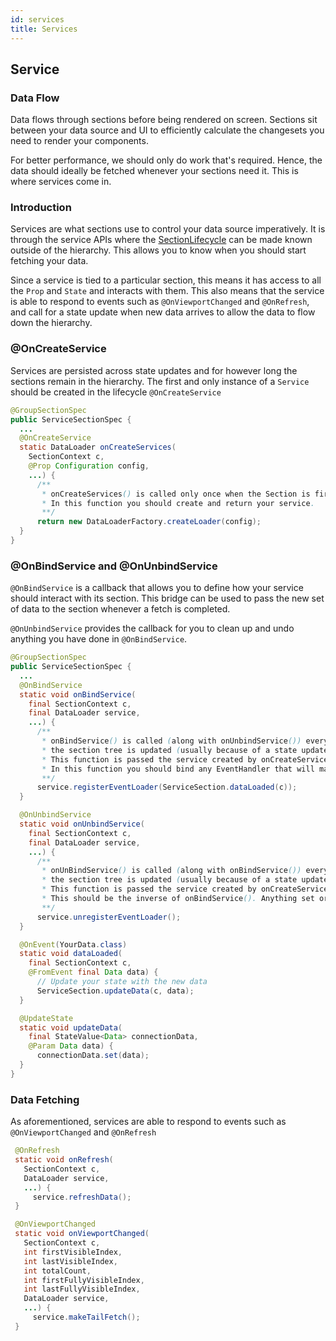 ```yaml
---
id: services
title: Services
---
```


## Service

### Data Flow
Data flows through sections before being rendered on screen. Sections sit between your data source and UI to efficiently calculate the changesets you need to render your components.

For better performance, we should only do work that's required. Hence, the data should ideally be fetched whenever your sections need it. This is where services come in.

### Introduction
Services are what sections use to control your data source imperatively. It is through the service APIs where the [SectionLifecycle](/javadoc/com/facebook/litho/sections/SectionLifecycle.html) can be made known outside of the hierarchy. This allows you to know when you should start fetching your data.

Since a service is tied to a particular section, this means it has access to all the `Prop` and `State` and interacts with them. This also means that the service is able to respond to events such as `@OnViewportChanged` and `@OnRefresh`, and call for a state update when new data arrives to allow the data to flow down the hierarchy.

### @OnCreateService
Services are persisted across state updates and for however long the sections remain in the hierarchy. The first and only instance of a `Service` should be created in the lifecycle `@OnCreateService`

```java
@GroupSectionSpec
public ServiceSectionSpec {
  ...
  @OnCreateService
  static DataLoader onCreateServices(
    SectionContext c,
    @Prop Configuration config,
    ...) {
      /**
       * onCreateServices() is called only once when the Section is first created.
       * In this function you should create and return your service.
       **/
      return new DataLoaderFactory.createLoader(config);
  }
}
```

### @OnBindService and @OnUnbindService

`@OnBindService` is a callback that allows you to define how your service should interact with its section. This bridge can be used to pass the new set of data to the section whenever a fetch is completed.

`@OnUnbindService` provides the callback for you to clean up and undo anything you have done in `@OnBindService`.

```java
@GroupSectionSpec
public ServiceSectionSpec {
  ...
  @OnBindService
  static void onBindService(
    final SectionContext c,
    final DataLoader service,
    ...) {
      /**
       * onBindService() is called (along with onUnbindService()) every time
       * the section tree is updated (usually because of a state update).
       * This function is passed the service created by onCreateService as the second function parameter.
       * In this function you should bind any EventHandler that will make state changes to your service.
       **/
      service.registerEventLoader(ServiceSection.dataLoaded(c));
  }

  @OnUnbindService
  static void onUnbindService(
    final SectionContext c,
    final DataLoader service,
    ...) {
      /**
       * onUnBindService() is called (along with onBindService()) every time
       * the section tree is updated (usually because of a state update).
       * This function is passed the service created by onCreateService as the second function parameter.
       * This should be the inverse of onBindService(). Anything set or bound in onBindService() should be undone here.
       **/
      service.unregisterEventLoader();
  }

  @OnEvent(YourData.class)
  static void dataLoaded(
    final SectionContext c,
    @FromEvent final Data data) {
      // Update your state with the new data
      ServiceSection.updateData(c, data);
  }

  @UpdateState
  static void updateData(
    final StateValue<Data> connectionData,
    @Param Data data) {
      connectionData.set(data);
  }
}
```

### Data Fetching
As aforementioned, services are able to respond to events such as `@OnViewportChanged` and `@OnRefresh`

```java
 @OnRefresh
 static void onRefresh(
   SectionContext c,
   DataLoader service,
   ...) {
     service.refreshData();
 }

 @OnViewportChanged
 static void onViewportChanged(
   SectionContext c,
   int firstVisibleIndex,
   int lastVisibleIndex,
   int totalCount,
   int firstFullyVisibleIndex,
   int lastFullyVisibleIndex,
   DataLoader service,
   ...) {
     service.makeTailFetch();
 }
```
